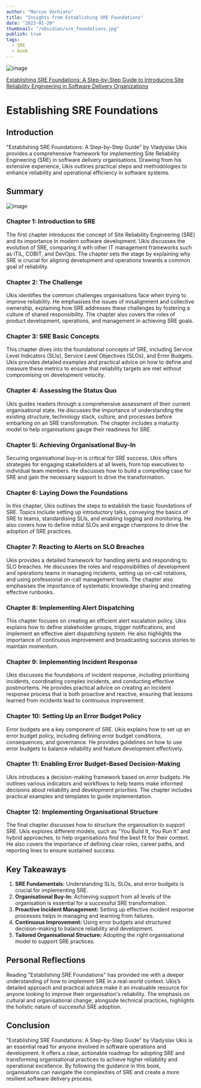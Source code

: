 ```yaml
---
author: "Marcus Vechiato"
title: "Insights from Establishing SRE Foundations"
date: "2023-01-20"
thumbnail: "/obsidian/sre_foundations.jpg"
publish: true
tags:
  - SRE
  - book
--- 
```


![image](/obsidian/sre_foundations.jpg)

[Establishing SRE Foundations: A Step-by-Step Guide to Introducing Site Reliability Engineering in Software Delivery Organizations](https://www.amazon.co.uk/dp/0137424604)

# Establishing SRE Foundations

## Introduction

"Establishing SRE Foundations: A Step-by-Step Guide" by Vladyslav Ukis provides a comprehensive framework for implementing Site Reliability Engineering (SRE) in software delivery organisations. Drawing from his extensive experience, Ukis outlines practical steps and methodologies to enhance reliability and operational efficiency in software systems.

## Summary
![image](/obsidian/mindmap_establishing_sre.png)
### Chapter 1: Introduction to SRE

The first chapter introduces the concept of Site Reliability Engineering (SRE) and its importance in modern software development. Ukis discusses the evolution of SRE, comparing it with other IT management frameworks such as ITIL, COBIT, and DevOps. The chapter sets the stage by explaining why SRE is crucial for aligning development and operations towards a common goal of reliability.

### Chapter 2: The Challenge

Ukis identifies the common challenges organisations face when trying to improve reliability. He emphasises the issues of misalignment and collective ownership, explaining how SRE addresses these challenges by fostering a culture of shared responsibility. The chapter also covers the roles of product development, operations, and management in achieving SRE goals.

### Chapter 3: SRE Basic Concepts

This chapter dives into the foundational concepts of SRE, including Service Level Indicators (SLIs), Service Level Objectives (SLOs), and Error Budgets. Ukis provides detailed examples and practical advice on how to define and measure these metrics to ensure that reliability targets are met without compromising on development velocity.

### Chapter 4: Assessing the Status Quo

Ukis guides readers through a comprehensive assessment of their current organisational state. He discusses the importance of understanding the existing structure, technology stack, culture, and processes before embarking on an SRE transformation. The chapter includes a maturity model to help organisations gauge their readiness for SRE.

### Chapter 5: Achieving Organisational Buy-In

Securing organisational buy-in is critical for SRE success. Ukis offers strategies for engaging stakeholders at all levels, from top executives to individual team members. He discusses how to build a compelling case for SRE and gain the necessary support to drive the transformation.

### Chapter 6: Laying Down the Foundations

In this chapter, Ukis outlines the steps to establish the basic foundations of SRE. Topics include setting up introductory talks, conveying the basics of SRE to teams, standardising SLIs, and enabling logging and monitoring. He also covers how to define initial SLOs and engage champions to drive the adoption of SRE practices.

### Chapter 7: Reacting to Alerts on SLO Breaches

Ukis provides a detailed framework for handling alerts and responding to SLO breaches. He discusses the roles and responsibilities of development and operations teams in managing incidents, setting up on-call rotations, and using professional on-call management tools. The chapter also emphasises the importance of systematic knowledge sharing and creating effective runbooks.

### Chapter 8: Implementing Alert Dispatching

This chapter focuses on creating an efficient alert escalation policy. Ukis explains how to define stakeholder groups, trigger notifications, and implement an effective alert dispatching system. He also highlights the importance of continuous improvement and broadcasting success stories to maintain momentum.

### Chapter 9: Implementing Incident Response

Ukis discusses the foundations of incident response, including prioritising incidents, coordinating complex incidents, and conducting effective postmortems. He provides practical advice on creating an incident response process that is both proactive and reactive, ensuring that lessons learned from incidents lead to continuous improvement.

### Chapter 10: Setting Up an Error Budget Policy

Error budgets are a key component of SRE. Ukis explains how to set up an error budget policy, including defining error budget conditions, consequences, and governance. He provides guidelines on how to use error budgets to balance reliability and feature development effectively.

### Chapter 11: Enabling Error Budget–Based Decision-Making

Ukis introduces a decision-making framework based on error budgets. He outlines various indicators and workflows to help teams make informed decisions about reliability and development priorities. The chapter includes practical examples and templates to guide implementation.

### Chapter 12: Implementing Organisational Structure

The final chapter discusses how to structure the organisation to support SRE. Ukis explores different models, such as "You Build It, You Run It" and hybrid approaches, to help organisations find the best fit for their context. He also covers the importance of defining clear roles, career paths, and reporting lines to ensure sustained success.

## Key Takeaways

1. **SRE Fundamentals:** Understanding SLIs, SLOs, and error budgets is crucial for implementing SRE.
2. **Organisational Buy-In:** Achieving support from all levels of the organisation is essential for a successful SRE transformation.
3. **Proactive Incident Management:** Setting up effective incident response processes helps in managing and learning from failures.
4. **Continuous Improvement:** Using error budgets and structured decision-making to balance reliability and development.
5. **Tailored Organisational Structure:** Adopting the right organisational model to support SRE practices.

## Personal Reflections

Reading "Establishing SRE Foundations" has provided me with a deeper understanding of how to implement SRE in a real-world context. Ukis’s detailed approach and practical advice make it an invaluable resource for anyone looking to improve their organisation's reliability. The emphasis on cultural and organisational change, alongside technical practices, highlights the holistic nature of successful SRE adoption.

## Conclusion

"Establishing SRE Foundations: A Step-by-Step Guide" by Vladyslav Ukis is an essential read for anyone involved in software operations and development. It offers a clear, actionable roadmap for adopting SRE and transforming organisational practices to achieve higher reliability and operational excellence. By following the guidance in this book, organisations can navigate the complexities of SRE and create a more resilient software delivery process.


